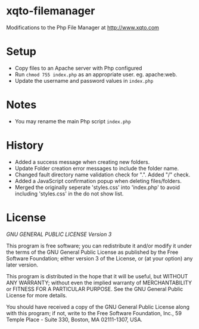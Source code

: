 xqto-filemanager
================

Modifications to the Php File Manager at http://www.xqto.com

Setup
===============

- Copy files to an Apache server with Php configured
- Run `chmod 755 index.php` as an appropriate user. eg. apache:web.
- Update the username and password values in `index.php`

Notes
===============
- You may rename the main Php script `index.php`

History
===============
- Added a success message when creating new folders.
- Update Folder creation error messages to include the folder name.
- Changed fault directory name validation check for ".". Added "/" check.
- Added a JavaScript confirmation popup when deleting files/folders.
- Merged the originally seperate 'styles.css' into 'index.php' to avoid including 'styles.css' in the do not show list.

License
===============

*GNU GENERAL PUBLIC LICENSE Version 3*



This program is free software; you can redistribute it and/or
modify it under the terms of the GNU General Public License
as published by the Free Software Foundation; either version 3
of the License, or (at your option) any later version.

This program is distributed in the hope that it will be useful,
but WITHOUT ANY WARRANTY; without even the implied warranty of
MERCHANTABILITY or FITNESS FOR A PARTICULAR PURPOSE.  See the
GNU General Public License for more details.

You should have received a copy of the GNU General Public License
along with this program; if not, write to the Free Software
Foundation, Inc., 59 Temple Place - Suite 330, Boston, MA  02111-1307, USA.
